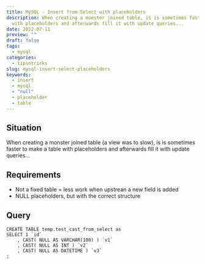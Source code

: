 ```yaml
---
title: MySQL - Insert from Select with placeholders
description: When creating a monster joined table, is is sometimes faster to make a table
  with placeholders and afterwards fill it with update queries...
date: 2022-07-11
preview: ""
draft: false
tags:
  - mysql
categories:
  - tipsntricks
slug: mysql-insert-select-placeholders
keywords:
  - insert
  - mysql
  - "null"
  - placeholder
  - table
---
```

## Situation
When creating a monster joined table (a view was to slow), is is sometimes faster to make a table with placeholders and afterwards fill it with update queries...

## Requirements
 * Not a fixed table = less work when upstrean a new field is added
 * NULL placeholders, but with the correct structure 


## Query
```mysql
CREATE TABLE temp.test_cast_from_select as
SELECT 1 `id`
	, CAST( NULL AS VARCHAR(100) ) `v1`
	, CAST( NULL AS INT ) `v2`
	, CAST( NULL AS DATETIME ) `v3`
;
```
